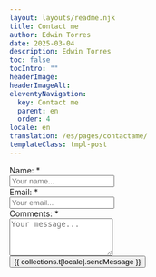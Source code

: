 ```yaml
---
layout: layouts/readme.njk
title: Contact me
author: Edwin Torres
date: 2025-03-04
description: Edwin Torres
toc: false
tocIntro: ""
headerImage: 
headerImageAlt: 
eleventyNavigation:
  key: Contact me
  parent: en
  order: 4
locale: en
translation: /es/pages/contactame/
templateClass: tmpl-post
---
```




<div id="alert-form" >
</div>
<form id="contactForm">
    <!-- Hidden input to store the reCAPTCHA token -->
    <input id="recaptchaToken" name="recaptchaToken" type="hidden" />
    <div class="row mt-2">
        <div class="col-md-6">
            <div class="mb-3">
                <label class="form-label">Name: <span class="text-danger">*</span></label>
                <div class="form-icon position-relative">
                    <i data-feather="user" class="fea icon-sm icons"></i>
                    <input name="name" id="name" type="text" class="form-control ps-5" placeholder="Your name..." required>
                </div>
            </div>
        </div><!--end col-->
        <div class="col-md-6">
            <div class="mb-3">
                <label class="form-label">Email: <span class="text-danger">*</span></label>
                <div class="form-icon position-relative">
                    <i data-feather="mail" class="fea icon-sm icons"></i>
                    <input name="email" id="email" type="email" class="form-control ps-5" placeholder="Your email..."
                    pattern="[a-z0-9._%+\-]+@[a-z0-9.\-]+\.[a-z]{2,}$" required>
                </div>
            </div> 
        </div><!--end col-->
        <div class="col-md-12">
            <div class="mb-3">
                <label class="form-label">Comments: <span class="text-danger">*</span></label>
                <div class="form-icon position-relative">
                    <i data-feather="message-circle" class="fea icon-sm icons"></i>
                    <textarea name="message" id="message" rows="4" class="form-control ps-5" placeholder="Your message..." required></textarea>
                </div>
            </div>
        </div>
    </div><!--end row-->
    <div class="row">
        <div class="col-sm-12">
            <input type="submit" id="submit" name="send" class="btn btn-primary" value="{{ collections.t[locale].sendMessage }}">
        </div><!--end col-->
    </div><!--end row-->
</form>


<script>

    document.addEventListener('DOMContentLoaded', () => {
        // Hide the alert box initially
        const alertBox = document.getElementById('alert-form');
        alertBox.style.display = 'none';
    });

    document.getElementById('contactForm').addEventListener('submit', async (event) => {
        event.preventDefault();

        // Get the alert element
        const alertBox = document.getElementById('alert-form');
        
        // Build the payload from form inputs
        const formData = {
            name: document.getElementById('name').value,
            email: document.getElementById('email').value,
            message: document.getElementById('message').value,
            recaptchaToken: document.getElementById('recaptchaToken').value
        };

        try {
            const response = await fetch('https://edtorrapim.azure-api.net/submit', {
                method: 'POST',
                headers: {
                    'Content-Type': 'application/json'
                },
                body: JSON.stringify(formData)
            });

            if (response.ok) {
                // Show success alert
                alertBox.innerHTML = `
                    <div class="alert alert-success alert-dismissible fade show"><strong>Well done!</strong> You successfully read this important alert message.
                    <button type="button" class="btn-close" data-bs-dismiss="alert" aria-label="Close"></button></div>
                `;
            } else {
                throw new Error(`Network response was not ok: ${response.status}`);
            }
        } catch (error) {
            // Show error alert
            alertBox.innerHTML = `
                <div class="alert alert-danger alert-dismissible fade show mb-0"><strong>Oh snap!</strong> Change a few things up and try submitting again.
                <button type="button" class="btn-close" data-bs-dismiss="alert" aria-label="Close"></button></div>
            `;
        }

        // Display the alert box
        alertBox.style.display = 'block';
    });

</script>
